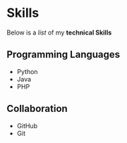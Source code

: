 # Skills

Below is a *list* of my **technical Skills**

## Programming Languages
- Python
- Java
- PHP

## Collaboration
- GitHub
- Git
